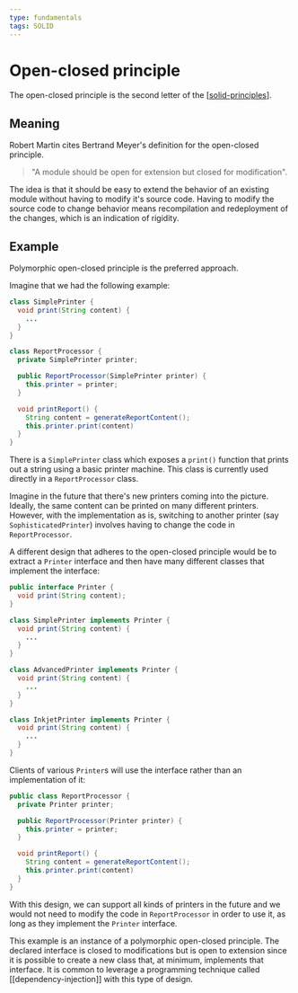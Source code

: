 ```yaml
---
type: fundamentals
tags: SOLID
---
```


# Open-closed principle

The open-closed principle is the second letter of the [[solid-principles]].

## Meaning

Robert Martin cites Bertrand Meyer's definition for the open-closed principle.

> "A module should be open for extension but closed for modification".

The idea is that it should be easy to extend the behavior of an existing module without having to modify it's source code. Having to modify the source code to change behavior means recompilation and redeployment of the changes, which is an indication of rigidity.

## Example

Polymorphic open-closed principle is the preferred approach.

Imagine that we had the following example:

```java
class SimplePrinter {
  void print(String content) {
    ...
  }
}

class ReportProcessor {
  private SimplePrinter printer;

  public ReportProcessor(SimplePrinter printer) {
    this.printer = printer;
  }

  void printReport() {
    String content = generateReportContent();
    this.printer.print(content)
  }
}
```

There is a `SimplePrinter` class which exposes a `print()` function that prints out a string using a basic printer machine. This class is currently used directly in a `ReportProcessor` class.

Imagine in the future that there's new printers coming into the picture. Ideally, the same content can be printed on many different printers. However, with the implementation as is, switching to another printer (say `SophisticatedPrinter`) involves having to change the code in `ReportProcessor`.

A different design that adheres to the open-closed principle would be to extract a `Printer` interface and then have many different classes that implement the interface:

```java
public interface Printer {
  void print(String content);
}

class SimplePrinter implements Printer {
  void print(String content) {
    ...
  }
}

class AdvancedPrinter implements Printer {
  void print(String content) {
    ...
  }
}

class InkjetPrinter implements Printer {
  void print(String content) {
    ...
  }
}
```

Clients of various `Printer`s will use the interface rather than an implementation of it:

```java
public class ReportProcessor {
  private Printer printer;

  public ReportProcessor(Printer printer) {
    this.printer = printer;
  }

  void printReport() {
    String content = generateReportContent();
    this.printer.print(content)
  }
}
```

With this design, we can support all kinds of printers in the future and we would not need to modify the code in `ReportProcessor` in order to use it, as long as they implement the `Printer` interface.

This example is an instance of a polymorphic open-closed principle. The declared interface is closed to modifications but is open to extension since it is possible to create a new class that, at minimum, implements that interface. It is common to leverage a programming technique called [[dependency-injection]] with this type of design.

[//begin]: # "Autogenerated link references for markdown compatibility"
[solid-principles]: solid-principles.md "SOLID principles"
[//end]: # "Autogenerated link references"
